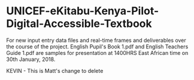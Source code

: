 # UNICEF-eKitabu-Kenya-Pilot-Digital-Accessible-Textbook
For new input entry data files and real-time frames and deliverables over the course of the project.
English Pupil's Book 1.pdf and English Teachers Guide 1.pdf are samples for presentation at 1400HRS East African time on 30th January, 2018.


KEVIN - This is Matt's change to delete
